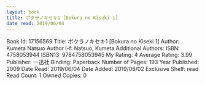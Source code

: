 ```yaml
---
layout: book
title: ボクラノキセキ1 [Bokura no Kiseki 1]
date_read: 2019/06/04
---
```


Book Id: 17156569
Title: ボクラノキセキ1 [Bokura no Kiseki 1]
Author: Kumeta Natsuo
Author l-f: Natsuo, Kumeta
Additional Authors: 
ISBN: 4758053944
ISBN13: 9784758053945
My Rating: 4
Average Rating: 3.99
Publisher: 一迅社
Binding: Paperback
Number of Pages: 193
Year Published: 2009
Date Read: 2019/06/04
Date Added: 2019/06/02
Exclusive Shelf: read
Read Count: 1
Owned Copies: 0

